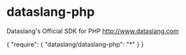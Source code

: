 # dataslang-php
Dataslang's Official SDK for PHP http://www.dataslang.com

 {
   "require": {
      "dataslang/dataslang-php": "*"
   }
}
